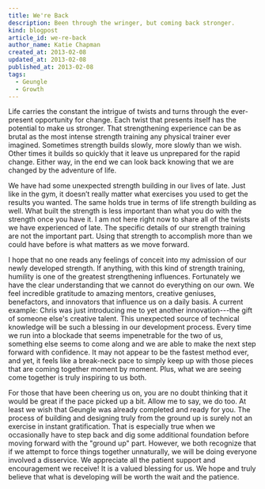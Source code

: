 ```yaml
---
title: We're Back
description: Been through the wringer, but coming back stronger.
kind: blogpost
article_id: we-re-back
author_name: Katie Chapman
created_at: 2013-02-08
updated_at: 2013-02-08
published_at: 2013-02-08
tags:
  - Geungle
  - Growth
---
```


Life carries the constant the intrigue of twists and turns through the
ever-present opportunity for change. Each twist that presents itself has the
potential to make us stronger. That strengthening experience can be as brutal
as the most intense strength training any physical trainer ever imagined.
Sometimes strength builds slowly, more slowly than we wish. Other times it
builds so quickly that it leave us unprepared for the rapid change. Either way,
in the end we can look back knowing that we are changed by the adventure of
life.

We have had some unexpected strength building in our lives of late. Just like
in the gym, it doesn’t really matter what exercises you used to get the results
you wanted. The same holds true in terms of life strength building as well.
What built the strength is less important than what you do with the strength
once you have it. I am not here right now to share all of the twists we have
experienced of late. The specific details of our strength training are not the
important part. Using that strength to accomplish more than we could have
before is what matters as we move forward.

<!--MORE-->

I hope that no one reads any feelings of conceit into my admission of our newly
developed strength. If anything, with this kind of strength training, humility
is one of the greatest strengthening influences. Fortunately we have the clear
understanding that we cannot do everything on our own. We feel incredible
gratitude to amazing mentors, creative geniuses, benefactors, and innovators
that influence us on a daily basis. A current example: Chris was just
introducing me to yet another innovation---the gift of someone else's creative
talent. This unexpected source of technical knowledge will be such a blessing
in our development process. Every time we run into a blockade that seems
impenetrable for the two of us, something else seems to come along and we are
able to make the next step forward with confidence. It may not appear to be the
fastest method ever, and yet, it feels like a break-neck pace to simply keep up
with those pieces that are coming together moment by moment. Plus, what we are
seeing come together is truly inspiring to us both.

For those that have been cheering us on, you are no doubt thinking that it
would be great if the pace picked up a bit. Allow me to say, we do too. At
least we wish that Geungle was already completed and ready for you. The process
of building and designing truly from the ground up is surely not an exercise in
instant gratification. That is especially true when we occasionally have to
step back and dig some additional foundation before moving forward with the
"ground up" part. However, we both recognize that if we attempt to force things
together unnaturally, we will be doing everyone involved a disservice. We
appreciate all the patient support and encouragement we receive! It is a valued
blessing for us. We hope and truly believe that what is developing will be
worth the wait and the patience.
